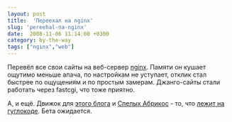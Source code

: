 ```yaml
---
layout: post
title:  'Переехал на nginx'
slug: 'pereehal-na-nginx'
date:  2008-11-06 11:14:00 +0300
category: by-the-way
tags: ["nginx","web"]
---
```


Перевёл все свои сайты на веб-сервер [nginx](http://sysoev.ru/nginx/). Памяти он кушает ощутимо меньше апача, по настройкам не уступает, отклик стал быстрее по ощущениям и по простым замерам. Джанго-сайты стали работать через fastcgi, что тоже приятно.

А, и ещё. Движок для [этого блога](/blog/) и [Спелых Абрикос](/ra/) - то, что [лежит на гуглокоде](http://code.google.com/p/a1blog/). Бета ожидается.

